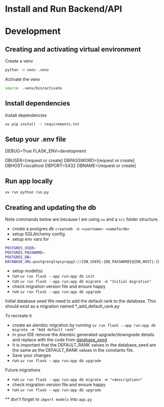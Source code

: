 # Install and Run Backend/API

# Development

## Creating and activating virtual environment

Create a venv
```bash
python -m venv .venv
```

Activate the venv
```bash
source  .venv/bin/activate
```

## Install dependencies

Install dependencies
```bash
uv pip install -r requirements.txt
```

## Setup your .env file

DEBUG=True
FLASK_ENV=development

DBUSER=[request or create]
DBPASSWORD=[request or create]
DBHOST=localhost
DBPORT=5432
DBNAME=[request or create]


## Run app locally

```bash
uv run python run.py
```


## Creating and updating the db

Note commands below are because I am using `uv` and a `src` folder structure.

- create a postgres db `createdb -U <username> <namefordb>`
- setup SQLAlchemy config 
- setup env vars for 
```bash
POSTGRES_USER=
POSTGRES_PASSWORD=
POSTGRES_DB=
DATABASE_URL=postgresql+psycopg2://{DB_USER}:{DB_PASSWORD}@{DB_HOST}:{DB_PORT}/{DB_NAME}"
```
- setup model(s)
- run `uv run flask --app run:app db init`
- run `uv run flask --app run:app db migrate -m "Initial migration"`
- check migration version file and ensure happy
- run `uv run flask --app run:app db upgrade`

Initial database seed
We need to add the default rank to the database. This should exist as a migration named *_add_default_rank.py

To recreate it
- create an alembic migration by running `uv run flask --app run:app db migrate -m "Add default rank"`
- in your IDE remove the Alembic generated upgrade/downgrade details and replace with the code from [database_seed](./database-seed.md)
- It is important that the DEFAULT_RANK values in the database_seed are the same as the DEFAULT_RANK values in the constants file.
- Save your changes
- run `uv run flask --app run:app db upgrade`


Future migrations
- run `uv run flask --app run:app db migrate -m "<description>"`
- check migration version file and ensure happy
- run `uv run flask --app run:app db upgrade`

** don't forget to `import models` into `app.py`
